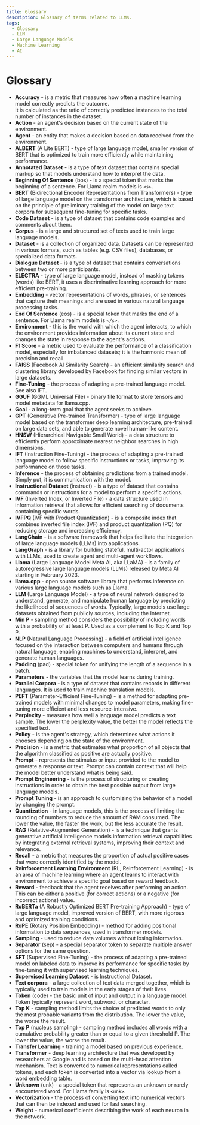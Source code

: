 ```yaml
---
title: Glossary
description: Glossary of terms related to LLMs.
tags:
  - Glossary
  - LLM
  - Large Language Models
  - Machine Learning
  - AI
---
```


# Glossary

* **Accuracy** - is a metric that measures how often a machine learning model correctly predicts the outcome.  
  It is calculated as the ratio of correctly predicted instances to the total number of instances in the dataset.
* **Action** - an agent's decision based on the current state of the environment.
* **Agent** - an entity that makes a decision based on data received from the environment.
* **ALBERT** (A Lite BERT) - type of large language model, smaller version of BERT that is optimized to train more efficiently while maintaining performance.
* **Annotated Dataset** - is a type of text dataset that contains special markup so that models understand how to interpret the data.
* **Beginning Of Sentence** (bos) - is a special token that marks the beginning of a sentence. For Llama realm models is `<s>`.
* **BERT** (Bidirectional Encoder Representations from Transformers) - type of large language model on the transformer architecture, which is based on the principle of preliminary training of the model on large text corpora for subsequent fine-tuning for specific tasks.
* **Code Dataset** - is a type of dataset that contains code examples and comments about them.
* **Corpus** - is a large and structured set of texts used to train large language models.
* **Dataset** - is a collection of organized data. Datasets can be represented in various formats, such as tables (e.g. CSV files), databases, or specialized data formats.
* **Dialogue Dataset** - is a type of dataset that contains conversations between two or more participants.
* **ELECTRA** - type of large language model, instead of masking tokens (words) like BERT, it uses a discriminative learning approach for more efficient pre-training.
* **Embedding** - vector representations of words, phrases, or sentences that capture their meanings and are used in various natural language processing tasks.
* **End Of Sentence** (eos) - is a special token that marks the end of a sentence. For Llama realm models is `</s>`.
* **Environment** - this is the world with which the agent interacts, to which the environment provides information about its current state and changes the state in response to the agent's actions.
* **F1 Score** - a metric used to evaluate the performance of a classification model, especially for imbalanced datasets; it is the harmonic mean of precision and recall.
* **FAISS** (Facebook AI Similarity Search) - an efficient similarity search and clustering library developed by Facebook for finding similar vectors in large datasets.
* **Fine-Tuning** - the process of adapting a pre-trained language model. See also IFT.
* **GGUF** (GGML Universal File) - binary file format to store tensors and model metadata for llama.cpp.
* **Goal** - a long-term goal that the agent seeks to achieve.
* **GPT** (Generative Pre-trained Transformer) - type of large language model based on the transformer deep learning architecture, pre-trained on large data sets, and able to generate novel human-like content.
* **HNSW** (Hierarchical Navigable Small World) - a data structure to efficiently perform approximate nearest neighbor searches in high dimensions.
* **IFT** (Instruction Fine-Tuning) - the process of adapting a pre-trained language model to follow specific instructions or tasks, improving its performance on those tasks.
* **Inference** - the process of obtaining predictions from a trained model. Simply put, it is communication with the model.
* **Instructional Dataset** (instruct) - is a type of dataset that contains commands or instructions for a model to perform a specific actions.
* **IVF** (Inverted Index, or Inverted File) - a data structure used in information retrieval that allows for efficient searching of documents containing specific words.
* **IVFPQ** (IVF with Product Quantization) - is a composite index that combines inverted file index (IVF) and product quantization (PQ) for reducing storage and increasing efficiency.
* **LangChain** - is a software framework that helps facilitate the integration of large language models (LLMs) into applications.
* **LangGraph** - is a library for building stateful, multi-actor applications with LLMs, used to create agent and multi-agent workflows.
* **Llama** (Large Language Model Meta AI, aka LLaMA) - is a family of autoregressive large language models (LLMs) released by Meta AI starting in February 2023.
* **llama.cpp** - open source software library that performs inference on various large language models such as Llama.
* **LLM** (Large Language Model) - a type of neural network designed to understand, generate, and manipulate human language by predicting the likelihood of sequences of words. Typically, large models use large datasets obtained from publicly sources, including the Internet.
* **Min P** - sampling method considers the possibility of including words with a probability of at least P. Used as a complement to Top K and Top P.
* **NLP** (Natural Language Processing) - a field of artificial intelligence focused on the interaction between computers and humans through natural language, enabling machines to understand, interpret, and generate human languages.
* **Padding** (pad) - special token for unifying the length of a sequence in a batch.
* **Parameters** - the variables that the model learns during training.
* **Parallel Corpora** - is a type of dataset that contains records in different languages. It is used to train machine translation models.
* **PEFT** (Parameter-Efficient Fine-Tuning) - is a method for adapting pre-trained models with minimal changes to model parameters, making fine-tuning more efficient and less resource-intensive.
* **Perplexity** - measures how well a language model predicts a text sample. The lower the perplexity value, the better the model reflects the specified text.
* **Policy** - is the agent's strategy, which determines what actions it chooses depending on the state of the environment.
* **Precision** - is a metric that estimates what proportion of all objects that the algorithm classified as positive are actually positive.
* **Prompt** - represents the stimulus or input provided to the model to generate a response or text. Prompt can contain context that will help the model better understand what is being said.
* **Prompt Engineering** - is the process of structuring or creating instructions in order to obtain the best possible output from large language models.
* **Prompt Tuning** - is an approach to customizing the behavior of a model by changing the prompt.
* **Quantization** - in language models, this is the process of limiting the rounding of numbers to reduce the amount of RAM consumed.
  The lower the value, the faster the work, but the less accurate the result.
* **RAG** (Relative-Augmented Generation) - is a technique that grants generative artificial intelligence models information retrieval capabilities by integrating external retrieval systems, improving their context and relevance.
* **Recall** - a metric that measures the proportion of actual positive cases that were correctly identified by the model.
* **Reinforcement Learning Environment** (RL, Reinforcement Learning) - is an area of ​​machine learning where an agent learns to interact with  environment to achieve a specific goal based on reward feedback.
* **Reward** - feedback that the agent receives after performing an action. This can be either a positive (for correct actions) or a negative (for incorrect actions) value.
* **RoBERTa** (A Robustly Optimized BERT Pre-training Approach) - type of large language model, improved version of BERT, with more rigorous and optimized training conditions.
* **RoPE** (Rotary Position Embedding) - method for adding positional information to data sequences, used in transformer models.
* **Sampling** - used to reduce data volumes without losing information.
* **Separator** (sep) - a special separator token to separate multiple answer options for the same question.
* **SFT** (Supervised Fine-Tuning) - the process of adapting a pre-trained model on labeled data to improve its performance for specific tasks by fine-tuning it with supervised learning techniques.
* **Supervised Learning Dataset** - is Instructional Dataset.
* **Text corpora** - a large collection of text data merged together, which is typically used to train models in the early stages of their lives.
* **Token** (code) - the basic unit of input and output in a language model. Token typically represent word, subword, or character.
* **Top K** - sampling method limits the choice of predicted words to only the most probable variants from the distribution. The lower the value, the worse the result.
* **Top P** (nucleus sampling) - sampling method includes all words with a cumulative probability greater than or equal to a given threshold P. The lower the value, the worse the result.
* **Transfer Learning** - training a model based on previous experience.
* **Transformer** - deep learning architecture that was developed by researchers at Google and is based on the multi-head attention mechanism.
  Text is converted to numerical representations called tokens, and each token is converted into a vector via lookup from a word embedding table.
* **Unknown** (unk) - a special token that represents an unknown or rarely encountered word. For Llama family is `<unk>`.
* **Vectorization** - the process of converting text into numerical vectors that can then be indexed and used for fast searching.
* **Weight** - numerical coefficients describing the work of each neuron in the network.
